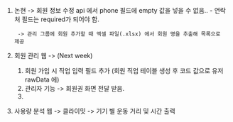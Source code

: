 1. 논현 -> 회원 정보 수정 api 에서 phone 필드에 empty 값을 넣을 수 없음.. 
		- 연락처 필드는 required가 되어야 함.
		 
		-> 관리 그룹에 회원 추가할 때 엑셀 파일(.xlsx) 에서 회원 명을 추출해 목록으로 제공 

2. 회원 관리 웹 -> (Next week) 
	1. 회원 가입 시 직업 입력 필드 추가 (회원 직업 테이블 생성 후 코드 값으로 유저 rawData 에)
	2. 관리자 기능 -> 회원권 화면 전달 받음.
	3. 

3. 사용량 분석 웹 -> 클라이밋 -> 기기 별 운동 거리 및 시간 출력



